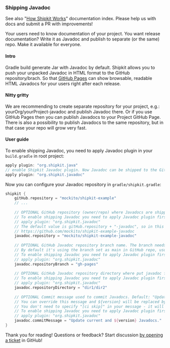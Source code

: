 ### Shipping Javadoc

See also "[How Shipkit Works](/docs/how-shipkit-works.md)" documentation index.
Please help us with docs and submit a PR with improvements!

Your users need to know documentation of your project. You want release documentation? 
Write it as Javadoc and publish to separate (or the same) repo. Make it available for everyone. 

#### Intro

Gradle build generate Jar with Javadoc by default. 
Shipkit allows you to push your unpacked Javadoc in HTML format to the GitHub repository/brach.
So that [GitHub Pages](https://pages.github.com/) can show browsable, readable HTML Javadocs for your users right 
after each release. 

#### Nitty gritty

We are recommending to create separate repository for your project, e.g.: yourOrg/yourProject-javadoc and publish 
Javadoc there. 
Or if you use GitHub Pages then you can publish Javadocs to your Project GitHub Page.  
There is also a possibility to publish Javadocs to the same repository, but in that case your repo will grow very fast.
 

#### User guide

To enable shipping Javadoc, you need to apply Javadoc plugin in your ```build.gradle``` in root project:

```gradle
apply plugin: "org.shipkit.java"
// enable Shipkit Javadoc plugin. Now Javadoc can be shipped to the GitHub repository
apply plugin: "org.shipkit.javadoc"
``` 

Now you can configure your Javadoc repository in ```gradle/shipkit.gradle```:

```gradle
shipkit {
    gitHub.repository = "mockito/shipkit-example"
    // ...
    
    // OPTIONAL GitHub repository (owner/repo) where Javadocs are shipped.
    // To enable shipping Javadoc you need to apply Javadoc plugin first:
    // apply plugin: "org.shipkit.javadoc"
    // The default value is gitHub.repository + "-javadoc", so in this project case:
    // https://github.com/mockito/shipkit-example-javadoc
    javadoc.repository = "mockito/shipkit-example-javadoc"
    
    // OPTIONAL GitHub Javadoc repository branch name. The branch needs to exist.
    // By default it's using the branch set as main in GitHub repo, usually master.
    // To enable shipping Javadoc you need to apply Javadoc plugin first:
    // apply plugin: "org.shipkit.javadoc"
    javadoc.repositoryBranch = "gh-pages"
    
    // OPTIONAL GitHub Javadoc repository directory where put javadoc files. By default it's project root directory.
    // To enable shipping Javadoc you need to apply Javadoc plugin first:
    // apply plugin: "org.shipkit.javadoc"
    javadoc.repositoryDirectory = "dir1/dir2"
    
    // OPTIONAL Commit message used to commit Javadocs. Default: "Update current and ${version} Javadocs. [ci skip]"
    // You can override this message and ${version} will be replaced by currently build version.
    // You don't need to specify "[ci skip]" in your message - it will be added automatically.
    // To enable shipping Javadoc you need to apply Javadoc plugin first:
    // apply plugin: "org.shipkit.javadoc"
    javadoc.commitMessage = "Update current and ${version} Javadocs."
}
``` 

Thank you for reading!
Questions or feedback?
Start discussion [by opening a ticket](https://github.com/mockito/shipkit/issues/new) in GitHub!
